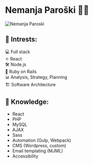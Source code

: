 # Nemanja Paroški 👨‍💻

![Nemanja Paroski](https://github-readme-stats.vercel.app/api?username=nparoski&show_icons=true&theme=tokyonight)

## 🚀 Intrests:
  💻 Full stack  
  ⚛ React  
  🛠 Node.js  
  💎 Ruby on Rails  
  📊 Analysis, Strategy, Planning  
  🏗 Software Architecture  
  
## 🧠 Knowledge:
  * React
  * PHP
  * MySQL
  * AJAX
  * Sass
  * Automation (Gulp, Webpack)
  * CMS (Wordpress, custom)
  * Email templating (MJML)
  * Accessibility
  
  
